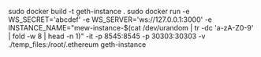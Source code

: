 sudo docker build -t geth-instance .
sudo docker run -e WS_SECRET='abcdef' -e WS_SERVER='ws://127.0.0.1:3000' -e INSTANCE_NAME="mew-instance-$(cat /dev/urandom | tr -dc 'a-zA-Z0-9' | fold -w 8 | head -n 1)" -it -p 8545:8545 -p 30303:30303 -v ./temp_files:/root/.ethereum geth-instance